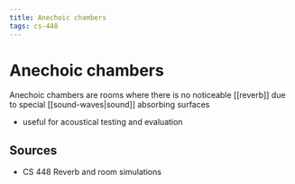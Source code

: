 ```yaml
---
title: Anechoic chambers
tags: cs-448
---
```


# Anechoic chambers

Anechoic chambers are rooms where there is no noticeable [[reverb]] due to special [[sound-waves|sound]] absorbing surfaces

- useful for acoustical testing and evaluation

## Sources

- CS 448 Reverb and room simulations
